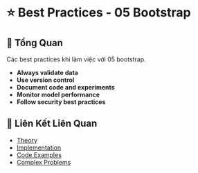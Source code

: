 # ⭐ Best Practices - 05 Bootstrap

## 🎯 Tổng Quan

Các best practices khi làm việc với 05 bootstrap.

- **Always validate data**
- **Use version control**
- **Document code and experiments**
- **Monitor model performance**
- **Follow security best practices**

## 🔗 Liên Kết Liên Quan

- [Theory](./THEORY_05_bootstrap.md)
- [Implementation](./IMPLEMENTATION_05_bootstrap.md)
- [Code Examples](./CODE_EXAMPLES_05_bootstrap.md)
- [Complex Problems](./COMPLEX_PROBLEMS.md)
